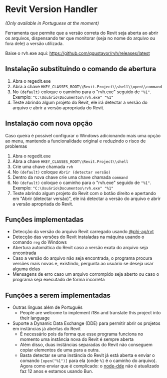 # Revit Version Handler

*(Only available in Portuguese at the moment)*

Ferramenta que permite que a versão correta do Revit seja aberta ao abrir os arquivos, dispensando ter que monitorar (seja no nome do arquivo ou fora dele) a versão utilizada.

Baixe o rvh.exe aqui: https://github.com/qgustavor/rvh/releases/latest

## Instalação substituindo o comando de abertura

1. Abra o regedit.exe
2. Abra a chave `HKEY_CLASSES_ROOT\\Revit.Project\\shell\\open\\command`
3. No `(default)` coloque o caminho para o "rvh.exe" seguido de `"%1"`. Exemplo: `"C:\Usuário\Documentos\rvh.exe" "%1"`
4. Teste abrindo algum projeto do Revit, ele irá detectar a versão do arquivo e abrir a versão apropriada do Revit.

## Instalação com nova opção

Caso queira é possível configurar o Windows adicionando mais uma opção ao menu, mantendo a funcionalidade original e reduzindo o risco de problemas

1. Abra o regedit.exe
2. Abra a chave `HKEY_CLASSES_ROOT\\Revit.Project\\shell`
3. Crie uma chave chamada `rvh`
4. No `(default)` coloque `Abrir (detectar versão)`
5. Dentro da nova chave crie uma chave chamada `command`
6. No `(default)` coloque o caminho para o "rvh.exe" seguido de `"%1"`. Exemplo: `"C:\Usuário\Documentos\rvh.exe" "%1"`
7. Teste abrindo algum projeto do Revit com o botão direito e apertando em "Abrir (detectar versão)", ele irá detectar a versão do arquivo e abrir a versão apropriada do Revit.

## Funções implementadas

- Detecção da versão do arquivo Revit carregado usando [@phi-ag/rvt](https://github.com/phi-ag/rvt)
- Detecção das versões do Revit instaladas na máquina usando o comando `reg` do Windows
- Abertura automática do Revit caso a versão exata do arquivo seja encontrada
- Caso a versão do arquivo não seja encontrada, o programa procura versões mais novas e, existindo, pergunta ao usuário se deseja usar alguma delas
- Mensagens de erro caso um arquivo corrompido seja aberto ou caso o programa seja executado de forma incorreta

## Funções a serem implementadas

- Outras línguas além de Português
  - People are welcome to implement i18n and translate this project into their language
- Suporte a Dynamic Data Exchange (DDE) para permitir abrir os projetos em instâncias já abertas do Revit
    - É necessário pois da forma que esse programa funciona no momento uma instância nova do Revit é sempre aberta
    - Além disso, duas instâncias separadas do Revit não conseguem copiar elementos de uma para a outra.
    - Basta detectar se uma instância do Revit já está aberta e enviar o comando `[open("%1")]` para ela (onde `%1` é o caminho do arquivo). Agora como enviar que é complicado: o [node-dde](https://github.com/iblislin/node-dde) não é atualizado faz 12 anos e estamos usando Bun.
